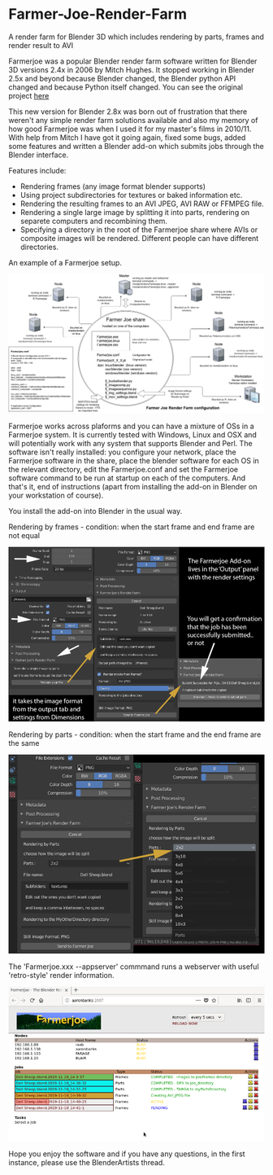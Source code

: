 # Farmer-Joe-Render-Farm
A render farm for Blender 3D which includes rendering by parts, frames and render result to AVI

Farmerjoe was a popular Blender render farm software written for Blender 3D versions 2.4x in 2006 by Mitch Hughes. It stopped working in Blender 2.5x and beyond because Blender changed, the Blender python API changed and because Python itself changed. 
You can see the original project [here](https://github.com/lobonz/farmerjoe "lobonz farmerjoe repository")

This new version for Blender 2.8x was born out of frustration that there weren't any simple render farm solutions available and also my memory of how good Farmerjoe was when I used it for my master's films in 2010/11. With help from Mitch I have got it going again, fixed some bugs, added some features and written a Blender add-on which submits jobs through the Blender interface.

Features include:
- Rendering frames (any image format blender supports)
- Using project subdirectories for textures or baked information etc.
- Rendering the resulting frames to an AVI JPEG, AVI RAW or FFMPEG file.
- Rendering a single large image by splitting it into parts, rendering on separete computers and recombining them.
- Specifying a directory in the root of the Farmerjoe share where AVIs or composite images will be rendered. Different people can have different directories.

An example of a Farmerjoe setup.

![alt text](https://github.com/laurencitow/Farmer-Joe-Render-Farm/raw/master/for_readme/FarmerJoeSystem.png "Farmer Joe System Diagram")

Farmerjoe works across plaforms and you can have a mixture of OSs in a Farmerjoe system. It is currently tested with Windows, Linux and OSX and will potentially work with any system that supports Blender and Perl. The software isn't really installed: you configure your network, place the Farmerjoe software in the share, place the blender software for each OS in the relevant directory, edit the Farmerjoe.conf and set the Farmerjoe software command to be run at startup on each of the computers. And that's it, end of instructions (apart from installing the add-on in Blender on your workstation of course).

You install the add-on into Blender in the usual way.

Rendering by frames - condition: when the start frame and end frame are not equal


![alt text](https://github.com/laurencitow/Farmer-Joe-Render-Farm/raw/master/for_readme/Addondetail.png "Farmerjoe add-on rendering frames")


Rendering by parts - condition: when the start frame and the end frame are the same


![alt text](https://github.com/laurencitow/Farmer-Joe-Render-Farm/raw/master/for_readme/AddonParts.png "Farmer Joe add-on rendering parts")

The 'Farmerjoe.xxx --appserver' commmand runs a webserver with useful 'retro-style' render information.

![alt text](https://github.com/laurencitow/Farmer-Joe-Render-Farm/raw/master/for_readme/webpage.png "Farmer Joe webpage for status monitoring")


Hope you enjoy the software and if you have any questions, in the first instance, please use the BlenderArtists thread.
